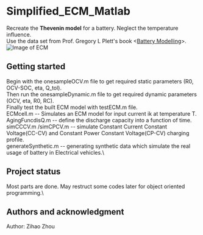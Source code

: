 # Simplified_ECM_Matlab

Recreate the **Thevenin model** for a battery. Neglect the temperature influence. \
Use the data set from Prof. Gregory L Plett's book <[Battery Modelling](http://mocha-java.uccs.edu/BMS1/index.html)>.\
![Image of ECM](https://github.com/Zhouzihao914/Equivalent_Circuit_Model_Battery/edit/main/ECM.PNG)

## Getting started

Begin with the onesampleOCV.m file to get required static parameters (R0, OCV-SOC, eta, Q_tol).\
Then run the onesampleDynamic.m file to get required dynamic parameters (OCV, eta, R0, RC).\
Finally test the built ECM model with testECM.m file.\
ECMcell.m -- Simulates an ECM model for input current ik at temperature T.\
AgingFuncdisQ.m -- define the discharge capacity into a function of time. \
simCCCV.m /simCPCV.m -- simulate Constant Current Constant Voltage(CC-CV) and Constant Power Constant Voltage(CP-CV) charging profile.\
generateSynthetic.m -- generating synthetic data which simulate the real usage of battery in Electrical vehicles.\

## Project status
Most parts are done. May restruct some codes later for object oriented programming.\

## Authors and acknowledgment
Author: Zihao Zhou





